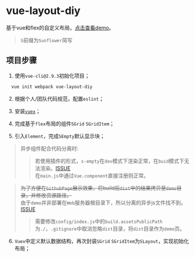 # vue-layout-diy
基于vue和flex的自定义布局，[点击查看demo](https://suninfofe.github.io/vue-layout-diy/dist/index.html)。

> `S`前缀为`Sunflower`简写

## 项目步骤

1. 使用`vue-cli@2.9.3`初始化项目；

  ```bash
    vue init webpack vue-layout-diy
  ```

2. 根据个人/团队代码规范，配置`eslint`；

3. 安装[`vuex`](https://vuex.vuejs.org/zh/)；

4. 完成基于`flex`布局的组件`SGrid` `SGridItem`；

5. 引入`Element`，完成`SEmpty`默认显示块；

  > 异步组件配合代码分离时:
  >> 若使用插件的形式，`s-empty`在`dev`模式下渲染正常，在`buid`模式下无法渲染。[ISSUE](https://github.com/SunInfoFE/vue-layout-diy/issues/1) <br>
  在`main.js`中通过`Vue.component`直接注册则正常。

  > ~~为了方便在`GithubPage`展示效果，将build后`dist`中的结果拷贝至`demo`目录，并修改资源路径。~~ <br>
  由于`demo`并非部署在`Web`服务器根目录下，所以分离的异步js文件找不到。[ISSUE](https://github.com/SunInfoFE/vue-layout-diy/issues/2)
  >> 需要修改`config/index.js`中的`build.assetsPublicPath`为`./`，`.gitignore`中取消忽略`dist`目录，将`dist`目录作为`demo`页。

6. `Vuex`中定义默认数据结构，再次封装`SGrid` `SGridItem`为`SLayout`，实现初始化布局；

